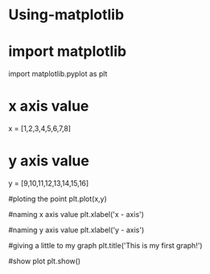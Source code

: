 # Using-matplotlib


# import matplotlib
import matplotlib.pyplot as plt

# x axis value
x = [1,2,3,4,5,6,7,8]
# y axis value
y = [9,10,11,12,13,14,15,16]


#ploting the point
plt.plot(x,y)

#naming x axis value
plt.xlabel('x - axis')

#naming y axis value
plt.xlabel('y - axis')

#giving a little to my graph
plt.title('This is my first graph!')


#show plot
plt.show()
           
        



